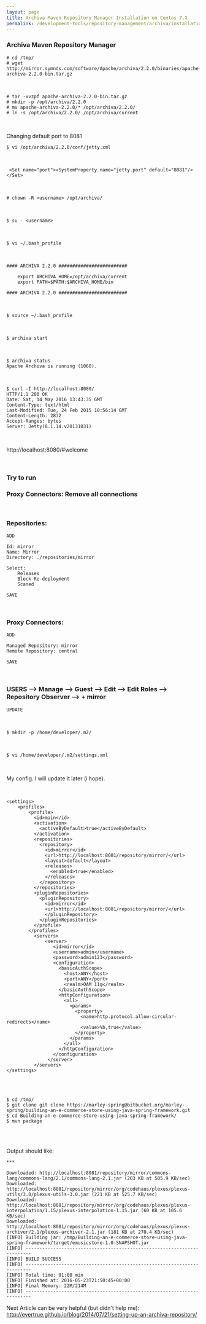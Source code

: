 ```yaml
---
layout: page
title: Archiva Maven Repository Manager Installation on Centos 7.X
permalink: /development-tools/repository-management/archiva/installation/
---
```


### Archiva Maven Repository Manager

    # cd /tmp/
    # wget http://mirror.symnds.com/software/Apache/archiva/2.2.0/binaries/apache-archiva-2.2.0-bin.tar.gz

<br/>

    # tar -xvzpf apache-archiva-2.2.0-bin.tar.gz
    # mkdir -p /opt/archiva/2.2.0
    # mv apache-archiva-2.2.0/* /opt/archiva/2.2.0/
    # ln -s /opt/archiva/2.2.0/ /opt/archiva/current

<br/>

Changing default port to 8081

    $ vi /opt/archiva/2.2.0/conf/jetty.xml

<br/>

     <Set name="port"><SystemProperty name="jetty.port" default="8081"/></Set>

<br/>

    # chown -R <username> /opt/archiva/

<br/>

    $ su - <username>

<br/>

    $ vi ~/.bash_profile

<br/>

    #### ARCHIVA 2.2.0 #########################

    	export ARCHIVA_HOME=/opt/archiva/current
    	export PATH=$PATH:$ARCHIVA_HOME/bin

    #### ARCHIVA 2.2.0 #########################

<br/>

    $ source ~/.bash_profile

<br/>

    $ archiva start

<br/>

    $ archiva status
    Apache Archiva is running (1060).

<br/>

    $ curl -I http://localhost:8080/
    HTTP/1.1 200 OK
    Date: Sat, 14 May 2016 13:43:35 GMT
    Content-Type: text/html
    Last-Modified: Tue, 24 Feb 2015 10:56:14 GMT
    Content-Length: 2832
    Accept-Ranges: bytes
    Server: Jetty(8.1.14.v20131031)

<br/>

http://localhost:8080/#welcome

<br/>

### Try to run

### Proxy Connectors: Remove all connections

<br/>

### Repositories:

    ADD

    Id: mirror
    Name: Mirror
    Directory: ./repositories/mirror

    Select:
        Releases
        Block Re-deployment
        Scaned

    SAVE

<br/>

### Proxy Connectors:

    ADD

    Managed Repository: mirror
    Remote Repository: central

    SAVE

<br/>

### USERS --> Manage --> Guest --> Edit --> Edit Roles --> Repository Observer --> + mirror

    UPDATE

<br/>

    $ mkdir -p /home/developer/.m2/

<br/>

    $ vi /home/developer/.m2/settings.xml

<br/>

My config. I will update it later (i hope).

<br/>

    <settings>
        <profiles>
            <profile>
              <id>main</id>
              <activation>
                <activeByDefault>true</activeByDefault>
              </activation>
              <repositories>
                <repository>
                  <id>mirror</id>
                  <url>http://localhost:8081/repository/mirror/</url>
                  <layout>default</layout>
                  <releases>
                    <enabled>true</enabled>
                  </releases>
                </repository>
              </repositories>
              <pluginRepositories>
                <pluginRepository>
                  <id>mirror</id>
                  <url>http://localhost:8081/repository/mirror/</url>
                  </pluginRepository>
                </pluginRepositories>
              </profile>
            </profiles>
              <servers>
                  <server>
                     <id>mirror</id>
                     <username>admin</username>
                     <password>admin123</password>
                     <configuration>
                       <basicAuthScope>
                         <host>ANY</host>
                         <port>ANY</port>
                         <realm>OAM 11g</realm>
                       </basicAuthScope>
                       <httpConfiguration>
                         <all>
                           <params>
                             <property>
                               <name>http.protocol.allow-circular-redirects</name>
                               <value>%b,true</value>
                             </property>
                           </params>
                         </all>
                       </httpConfiguration>
                     </configuration>
                   </server>
              </servers>
    </settings>

<br/>
<br/>

    $ cd /tmp/
    $ git clone git clone https://marley-spring@bitbucket.org/marley-spring/building-an-e-commerce-store-using-java-spring-framework.git
    $ cd Building-an-e-commerce-store-using-java-spring-framework/
    $ mvn package

<br/>
<br/>

Output should like:

    ***

    Downloaded: http://localhost:8081/repository/mirror/commons-lang/commons-lang/2.1/commons-lang-2.1.jar (203 KB at 505.9 KB/sec)
    Downloaded: http://localhost:8081/repository/mirror/org/codehaus/plexus/plexus-utils/3.0/plexus-utils-3.0.jar (221 KB at 525.7 KB/sec)
    Downloaded: http://localhost:8081/repository/mirror/org/codehaus/plexus/plexus-interpolation/1.15/plexus-interpolation-1.15.jar (60 KB at 105.6 KB/sec)
    Downloaded: http://localhost:8081/repository/mirror/org/codehaus/plexus/plexus-archiver/2.1/plexus-archiver-2.1.jar (181 KB at 270.4 KB/sec)
    [INFO] Building jar: /tmp/Building-an-e-commerce-store-using-java-spring-framework/target/emusicstore-1.0-SNAPSHOT.jar
    [INFO] ------------------------------------------------------------------------
    [INFO] BUILD SUCCESS
    [INFO] ------------------------------------------------------------------------
    [INFO] Total time: 01:00 min
    [INFO] Finished at: 2016-05-23T21:50:45+00:00
    [INFO] Final Memory: 22M/214M
    [INFO] ------------------------------------------------------------------------

Next Article can be very helpful (but didn't help me):  
http://evertrue.github.io/blog/2014/07/21/setting-up-an-archiva-repository/
